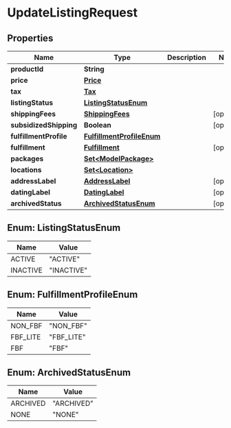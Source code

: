 

# UpdateListingRequest


## Properties

| Name | Type | Description | Notes |
|------------ | ------------- | ------------- | -------------|
|**productId** | **String** |  |  |
|**price** | [**Price**](Price.md) |  |  |
|**tax** | [**Tax**](Tax.md) |  |  |
|**listingStatus** | [**ListingStatusEnum**](#ListingStatusEnum) |  |  |
|**shippingFees** | [**ShippingFees**](ShippingFees.md) |  |  [optional] |
|**subsidizedShipping** | **Boolean** |  |  [optional] |
|**fulfillmentProfile** | [**FulfillmentProfileEnum**](#FulfillmentProfileEnum) |  |  |
|**fulfillment** | [**Fulfillment**](Fulfillment.md) |  |  [optional] |
|**packages** | [**Set&lt;ModelPackage&gt;**](ModelPackage.md) |  |  |
|**locations** | [**Set&lt;Location&gt;**](Location.md) |  |  |
|**addressLabel** | [**AddressLabel**](AddressLabel.md) |  |  [optional] |
|**datingLabel** | [**DatingLabel**](DatingLabel.md) |  |  [optional] |
|**archivedStatus** | [**ArchivedStatusEnum**](#ArchivedStatusEnum) |  |  [optional] |



## Enum: ListingStatusEnum

| Name | Value |
|---- | -----|
| ACTIVE | &quot;ACTIVE&quot; |
| INACTIVE | &quot;INACTIVE&quot; |



## Enum: FulfillmentProfileEnum

| Name | Value |
|---- | -----|
| NON_FBF | &quot;NON_FBF&quot; |
| FBF_LITE | &quot;FBF_LITE&quot; |
| FBF | &quot;FBF&quot; |



## Enum: ArchivedStatusEnum

| Name | Value |
|---- | -----|
| ARCHIVED | &quot;ARCHIVED&quot; |
| NONE | &quot;NONE&quot; |



